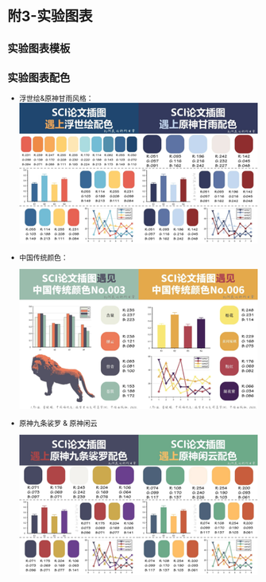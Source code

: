 # 附3-实验图表
## 实验图表模板


## 实验图表配色

- 浮世绘&原神甘雨风格：![](./assets/color1.jpg)

- 中国传统颜色：

  ![](./assets/color2.jpg)

- 原神九条裟罗 & 原神闲云

  ![](./assets/color3.jpg)
